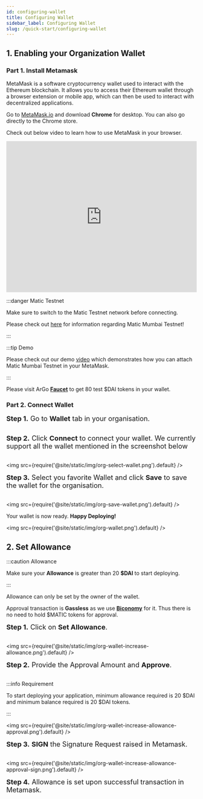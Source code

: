 ```yaml
---
id: configuring-wallet
title: Configuring Wallet
sidebar_label: Configuring Wallet
slug: /quick-start/configuring-wallet
---
```


## 1. Enabling your Organization Wallet

### Part 1. Install Metamask

MetaMask is a software cryptocurrency wallet used to interact with the Ethereum blockchain. It allows you to access their Ethereum wallet through a browser extension or mobile app, which can then be used to interact with decentralized applications. 

Go to [MetaMask.io](http://metamask.io/) and download **Chrome** for desktop. You can also go directly to the Chrome store.

Check out below video to learn how to use MetaMask in your browser.

<iframe src="https://www.youtube.com/embed/ZIGUC9JAAw8" width="100%" height="400" frameborder="0" allow="autoplay; fullscreen; picture-in-picture" allowfullscreen></iframe>

:::danger Matic Testnet

Make sure to switch to the Matic Testnet network before connecting.

Please check out [here](https://docs.matic.network/docs/develop/network-details/network/) for information regarding Matic Mumbai Testnet!

:::

:::tip Demo

Please check out our demo [video](https://vimeo.com/570252743) which demonstrates how you can attach Matic Mumbai Testnet in your MetaMask.

:::

Please visit ArGo [**Faucet**](https://faucet.argoapp.live/) to get 80 test $DAI tokens in your wallet.

### Part 2. Connect Wallet

<font size="4"> <b>Step 1.</b> Go to <b>Wallet</b> tab in your organisation. </font> <br/><br/>

<font size="4"> <b>Step 2.</b> Click <b>Connect</b> to connect your wallet. We currently support all the wallet mentioned in the screenshot below</font> <br/><br/>

<img src={require('@site/static/img/org-select-wallet.png').default} />

<font size="4"> <b>Step 3.</b> Select you favorite Wallet and click <b>Save</b> to save the wallet for the organisation. </font> <br/><br/>

<img src={require('@site/static/img/org-save-wallet.png').default} />

Your wallet is now ready. **Happy Deploying!**

<img src={require('@site/static/img/org-wallet.png').default} />

## 2. Set Allowance

:::caution Allowance

Make sure your **Allowance** is greater than 20 **$DAI** to start deploying.

:::

Allowance can only be set by the owner of the wallet.

Approval transaction is **Gassless** as we use [**Biconomy**](https://biconomy.io/) for it. Thus there is no need to hold $MATIC tokens for approval.

<font size="4"> <b>Step 1.</b> Click on <b>Set Allowance</b>. </font> <br/><br/>

<img src={require('@site/static/img/org-wallet-increase-allowance.png').default} />

<font size="4"> <b>Step 2.</b> Provide the Approval Amount and <b>Approve</b>. </font> <br/><br/>

:::info Requirement

To start deploying your application, minimum allowance required is 20 $DAI and minimum balance required is 20 $DAI tokens.

:::

<img src={require('@site/static/img/org-wallet-increase-allowance-approval.png').default} />

<font size="4"> <b>Step 3.</b> <b>SIGN</b> the Signature Request raised in Metamask. </font> <br/><br/>

<img src={require('@site/static/img/org-wallet-increase-allowance-approval-sign.png').default} />

<font size="4"> <b>Step 4.</b> Allowance is set upon successful transaction in Metamask. </font> <br/><br/>